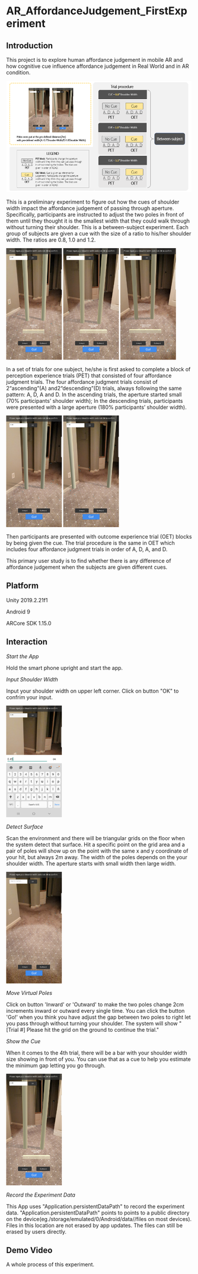 # AR_AffordanceJudgement_FirstExperiment

## Introduction
This project is to explore human affordance judgement in mobile AR and how cognitive cue influence affordance judgement in Real World and in AR condition.  

<img src="https://raw.githubusercontent.com/zy0531/AR_AffordanceJudgement_FirstExperiment/master/Capture/trial%20procedure.png" width="500" height="300"/>

This is a preliminary experiment to figure out how the cues of shoulder width impact the affordance judgement of passing through aperture. Specifically, participants are instructed to adjust the two poles in front of them until they thought it is the smallest width that they could walk through without turning their shoulder. This is a between-subject experiment. Each group of subjects are given a cue with the size of a ratio to his/her shoulder width. The ratios are 0.8, 1.0 and 1.2.

<img src="https://raw.githubusercontent.com/zy0531/AR_AffordanceJudgement_FirstExperiment/master/Capture/AJFirstCueS.jpg" width="150" height="300"/>    <img src="https://raw.githubusercontent.com/zy0531/AR_AffordanceJudgement_FirstExperiment/master/Capture/AJFirstCueE.jpg" width="150" height="300"/>    <img src="https://raw.githubusercontent.com/zy0531/AR_AffordanceJudgement_FirstExperiment/master/Capture/AJFirstCueL.jpg" width="150" height="300"/>

In a set of trials for one subject, he/she is first asked to complete a block of perception experience trials (PET) that consisted of four affordance judgment trials. The four affordance judgment trials consist of 2“ascending”(A) and2“descending”(D) trials, always following the same pattern: A, D, A and D. In the ascending trials, the aperture started small (70% participants’ shoulder width); In the descending trials, participants were presented with a large aperture (180% participants’ shoulder width). 

<img src="https://github.com/zy0531/AR_AffordanceJudgement_FirstExperiment/blob/master/Capture/AJFirstCueE_Ascending.jpg" width="150" height="300"/>   <img src="https://github.com/zy0531/AR_AffordanceJudgement_FirstExperiment/blob/master/Capture/AJFirstCueE_Descending.jpg" width="150" height="300"/>


Then participants are presented with outcome experience trial (OET) blocks by being given the cue. The trial procedure is the same in OET which includes four affordance judgment trials in order of A, D, A, and D.

This primary user study is to find whether there is any difference of affordance judgement when the subjects are given different cues.

## Platform
Unity 2019.2.21f1

Android 9

ARCore SDK 1.15.0

## Interaction
*Start the App*

Hold the smart phone upright and start the app. 

*Input Shoulder Width*

Input your shoulder width on upper left corner. Click on button "OK" to confrim your input.

<img src="https://github.com/zy0531/AR_AffordanceJudgement_FirstExperiment/blob/master/Capture/AJFirstCueE_InputShoulderWidth.jpg" width="150" height="300"/>

*Detect Surface*

Scan the environment and there will be triangular grids on the floor when the system detect that surface. Hit a specific point on the grid area and a pair of poles will show up on the point with the same x and y coordinate of your hit, but always 2m away. The width of the poles depends on the your shoulder width. The aperture starts with small width then large width.

<img src="https://github.com/zy0531/AR_AffordanceJudgement_FirstExperiment/blob/master/Capture/AJFirstCueE_Grid.jpg" width="150" height="300"/>

*Move Virtual Poles*

Click on button 'Inward' or 'Outward' to make the two poles change 2cm increments inward or outward every single time.  You can click the button 'Go!' when you think you have adjust the gap between two poles to right let you pass through without turning your shoulder. The system will show "[Trial #] Please hit the grid on the ground to continue the trial." 

*Show the Cue*

When it comes to the 4th trial, there will be a bar with your shoulder width size showing in front of you. You can use that as a cue to help you estimate the minimum gap letting you go through.

<img src="https://github.com/zy0531/AR_AffordanceJudgement_FirstExperiment/blob/master/Capture/AJFirstCueE.jpg" width="150" height="300"/>


*Record the Experiment Data*

This App uses "Application.persistentDataPath" to record the experiment data.  "Application.persistentDataPath" points to points to a public directory on the device(eg./storage/emulated/0/Android/data/<packagename>/files on most devices). Files in this location are not erased by app updates. The files can still be erased by users directly.

## Demo Video
A whole process of this experiment.
